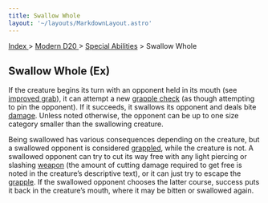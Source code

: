 ```yaml
---
title: Swallow Whole
layout: '~/layouts/MarkdownLayout.astro'
---
```


[ Index ](/) > [ Modern D20 ](/modern.d20.srd) > [Special Abilities](/modern.d20.srd/special.abilities) > Swallow Whole

## Swallow Whole (Ex)

If the creature begins its turn with an opponent held in its mouth (see
[improved grab](/modern.d20.srd/special.abilities/improved.grab)), it can
attempt a new [grapple check](/modern.d20.srd/combat/grapple) (as though
attempting to pin the opponent). If it succeeds, it swallows its opponent and
deals bite [damage](/modern.d20.srd/combat/damage). Unless noted otherwise,
the opponent can be up to one size category smaller than the swallowing
creature.

Being swallowed has various consequences depending on the creature, but a
swallowed opponent is considered [grappled](/modern.d20.srd/combat/grapple),
while the creature is not. A swallowed opponent can try to cut its way free
with any light piercing or slashing
[weapon](/modern.d20.srd/equipment/weapons.melee) (the amount of cutting
damage required to get free is noted in the creature’s descriptive text), or
it can just try to escape the [grapple](/modern.d20.srd/combat/grapple). If
the swallowed opponent chooses the latter course, success puts it back in the
creature’s mouth, where it may be bitten or swallowed again.

